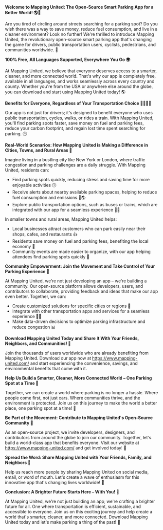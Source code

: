 **Welcome to Mapping United: The Open-Source Smart Parking App for a Better World! 🌎🚗**

Are you tired of circling around streets searching for a parking spot? Do you wish there was a way to save money, reduce fuel consumption, and live in a cleaner environment? Look no further! We're thrilled to introduce Mapping United, the revolutionary open-source smart parking app that's changing the game for drivers, public transportation users, cyclists, pedestrians, and communities worldwide. 🌟

**100% Free, All Languages Supported, Everywhere You Go 🌍**

At Mapping United, we believe that everyone deserves access to a smarter, cleaner, and more connected world. That's why our app is completely free, available in all languages, and works seamlessly across every country and county. Whether you're from the USA or anywhere else around the globe, you can download and start using Mapping United today! 🌎

**Benefits for Everyone, Regardless of Your Transportation Choice 🚌🚂🚴‍♀️**

Our app is not just for drivers; it's designed to benefit everyone who uses public transportation, cycles, walks, or rides a train. With Mapping United, you'll find parking spots faster, save money on fuel and parking fees, reduce your carbon footprint, and regain lost time spent searching for parking. 🕒

**Real-World Scenarios: How Mapping United is Making a Difference in Cities, Towns, and Rural Areas 🌆**

Imagine living in a bustling city like New York or London, where traffic congestion and parking challenges are a daily struggle. With Mapping United, residents can:

* Find parking spots quickly, reducing stress and saving time for more enjoyable activities 🕒
* Receive alerts about nearby available parking spaces, helping to reduce fuel consumption and emissions 🚗🌎
* Explore public transportation options, such as buses or trains, which are integrated with our app for a seamless experience 🚌🚂

In smaller towns and rural areas, Mapping United helps:

* Local businesses attract customers who can park easily near their shops, cafes, and restaurants 👍
* Residents save money on fuel and parking fees, benefiting the local economy 💸
* Community events are made easier to organize, with our app helping attendees find parking spots quickly 🎉

**Community Empowerment: Join the Movement and Take Control of Your Parking Experience 🤝**

At Mapping United, we're not just developing an app – we're building a community. Our open-source platform allows developers, users, and contributors to collaborate, providing feedback and ideas that make our app even better. Together, we can:

* Create customized solutions for specific cities or regions 🌆
* Integrate with other transportation apps and services for a seamless experience 🚗🚌
* Make data-driven decisions to optimize parking infrastructure and reduce congestion 📊

**Download Mapping United Today and Share It With Your Friends, Neighbors, and Communities! 📲**

Join the thousands of users worldwide who are already benefiting from Mapping United. Download our app now at https://www.mapping-united.com/ and start experiencing the convenience, savings, and environmental benefits that come with it.

**Help Us Build a Smarter, Cleaner, More Connected World – One Parking Spot at a Time 🌟**

Together, we can create a world where parking is no longer a hassle. Where people come first, not just cars. Where communities thrive, and the environment is protected. Join us on this journey to make the world a better place, one parking spot at a time! 💚

**Be Part of the Movement: Contribute to Mapping United's Open-Source Community 🤝**

As an open-source project, we invite developers, designers, and contributors from around the globe to join our community. Together, let's build a world-class app that benefits everyone. Visit our website at https://www.mapping-united.com/ and get involved today! 🚀

**Spread the Word: Share Mapping United with Your Friends, Family, and Neighbors 📢**

Help us reach more people by sharing Mapping United on social media, email, or word of mouth. Let's create a wave of enthusiasm for this innovative app that's changing lives worldwide! 🌊

**Conclusion: A Brighter Future Starts Here – With You! 💫**

At Mapping United, we're not just building an app; we're crafting a brighter future for all. One where transportation is efficient, sustainable, and accessible to everyone. Join us on this exciting journey and help create a world that's smarter, cleaner, and more connected. Download Mapping United today and let's make parking a thing of the past! 🚀